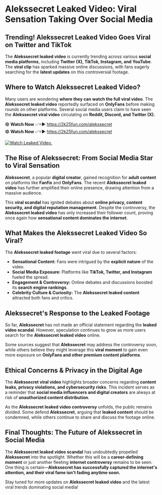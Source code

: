 # Alekssecret Leaked Video: Viral Sensation Taking Over Social Media

## **Trending! Alekssecret Leaked Video Goes Viral on Twitter and TikTok**
The **Alekssecret leaked video** is currently trending across various **social media platforms**, including **Twitter (X), TikTok, Instagram, and YouTube**. The **viral clip** has sparked massive online discussions, with fans eagerly searching for the **latest updates** on this controversial footage.

## **Where to Watch Alekssecret Leaked Video?**
Many users are wondering **where they can watch the full viral video**. The **Alekssecret leaked video** reportedly surfaced on **OnlyFans** before making rounds on other platforms. Several social media users claim to have seen the **Alekssecret viral video** circulating on **Reddit, Discord, and Twitter (X).**

🟢 **Watch Now** ✅=► https://2k25fun.com/alekssecret  
🟢 **Watch Now** ✅=► https://2k25fun.com/alekssecret  

[![Watch Leaked Video.](https://miro.medium.com/v2/resize:fit:828/format:webp/1*cilzJN44JGOrTw9NJCrNHA.gif "Watch Leaked Video")](https://2k25fun.com/alekssecret)

## **The Rise of Alekssecret: From Social Media Star to Viral Sensation**
**Alekssecret**, a popular **digital creator**, gained recognition for **adult content** on platforms like **Fanfix** and **OnlyFans**. The recent **Alekssecret leaked video** has further amplified their online presence, drawing attention from a massive audience.

This **viral scandal** has ignited debates about **online privacy, content security, and digital reputation management**. Despite the controversy, the **Alekssecret leaked video** has only increased their follower count, proving once again how **sensational content dominates the internet**.

## **What Makes the Alekssecret Leaked Video So Viral?**
The **Alekssecret leaked footage** went viral due to several factors:
- **Sensational Content:** Fans were intrigued by the **explicit nature** of the video.
- **Social Media Exposure:** Platforms like **TikTok, Twitter, and Instagram** fueled the spread.
- **Engagement & Controversy:** Online debates and discussions boosted its **search engine rankings**.
- **Celebrity Culture & Curiosity:** The **Alekssecret leaked content** attracted both fans and critics.

## **Alekssecret's Response to the Leaked Footage**
So far, **Alekssecret** has not made an official statement regarding the **leaked video scandal**. However, speculation continues to grow as more users search for the **Alekssecret leaked video** online.

Some sources suggest that **Alekssecret** may address the controversy soon, while others believe they might leverage this **viral moment** to gain even more exposure on **OnlyFans and other premium content platforms**.

## **Ethical Concerns & Privacy in the Digital Age**
The **Alekssecret viral video** highlights broader concerns regarding **content leaks, privacy violations, and cybersecurity risks**. This incident serves as a reminder that **social media influencers and digital creators** are always at risk of **unauthorized content distribution**.

As the **Alekssecret leaked video controversy** unfolds, the public remains divided. Some defend **Alekssecret**, arguing that **leaked content** should be condemned, while others continue to share and discuss the footage online.

## **Final Thoughts: The Future of Alekssecret in Social Media**
The **Alekssecret leaked video scandal** has undoubtedly propelled **Alekssecret** into the spotlight. Whether this will be a **career-defining moment** or just another fleeting **internet controversy** remains to be seen. One thing is certain—**Alekssecret has successfully captured the internet's attention, and their viral fame isn't fading anytime soon.**

Stay tuned for more updates on **Alekssecret leaked video** and the latest viral trends dominating social media!